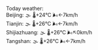 Today weather:  
Beijing: 🌫  🌡️+24°C 🌬️←7km/h  
Tianjin: 🌫  🌡️+26°C 🌬️←7km/h  
Shijiazhuang: 🌫  🌡️+26°C 🌬️↖0km/h  
Tangshan: 🌫  🌡️+26°C 🌬️←7km/h  
